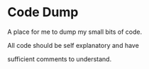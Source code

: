 # Code Dump

A place for me to dump my small bits of code.

All code should be self explanatory and have 

sufficient comments to understand.
